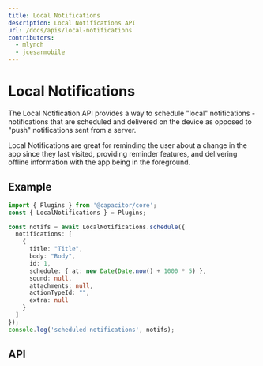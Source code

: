```yaml
---
title: Local Notifications
description: Local Notifications API
url: /docs/apis/local-notifications
contributors:
  - mlynch
  - jcesarmobile
---
```


<plugin-platforms platforms="pwa,ios,android,electron"></plugin-platforms>

# Local Notifications

The Local Notification API provides a way to schedule "local" notifications - notifications that are scheduled and delivered on the device as opposed to "push" notifications sent from a server.

Local Notifications are great for reminding the user about a change in the app since they last visited, providing reminder features, and delivering offline information with the app being in the foreground.

<plugin-api index="true" name="local-notifications"></plugin-api>

## Example

```typescript
import { Plugins } from '@capacitor/core';
const { LocalNotifications } = Plugins;

const notifs = await LocalNotifications.schedule({
  notifications: [
    {
      title: "Title",
      body: "Body",
      id: 1,
      schedule: { at: new Date(Date.now() + 1000 * 5) },
      sound: null,
      attachments: null,
      actionTypeId: "",
      extra: null
    }
  ]
});
console.log('scheduled notifications', notifs);
```

## API

<plugin-api name="local-notifications"></plugin-api>

